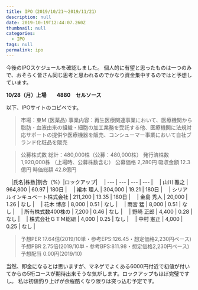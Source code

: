 ```yaml
---
title: IPO（2019/10/21〜2019/11/21）
description: null
date: 2019-10-19T12:44:07.260Z
thumbnail: null
categories:
  - IPO
tags: null
permalink: ipo
---
```

今後のIPOスケジュールを確認しました。
個人的に有望と思ったものは一つのみで、おそらく皆さん同じ思考と思われるのでかなり資金集中するのではと予想しています。

**10/28（月）上場　　4880　セルソース**

以下、IPOサイトのコピペです。

> 市場：東M \(医薬品\)
>事業内容：再生医療関連事業において、医療機関から脂肪・血液由来の組織・細胞の加工業務を受託する他、医療機関に法規対応サポートの提供や医療機器を販売、コンシューマー事業において自社ブランド化粧品を販売
  

> 公募株式数 総計：480,000株（公募：480,000株） 
> 発行済株数 1,920,000株 （上場時、公募株数含む） 
> 公募価格 2,280円
> 吸収金額 12.3億円
> 時価総額 42.8億円

　|氏名|株数|割合（%）|ロックアップ|
　| --- | --- | --- | --- |
　| 山川 雅之 | 964,800 | 60.97 | 180日 |
　| 裙本 理人 | 304,000 | 19.21 | 180日 |
　| シリアルインキュベート株式会社 | 211,200 | 13.35 | 180日 |
　| 金島 秀人 | 20,000 | 1.26 | なし |
　| 花木 博彦 | 8,000 | 0.51 | なし |
　| 雨宮 猛 | 8,000 | 0.51 | なし |
　| 所有株式数400株の | 7,200 | 0.46 | なし |
　| 野崎 正郎 | 4,400 | 0.28 | なし |
　| 株式会社ＧＴＭ総研 | 4,000 | 0.25 | なし |
　| 中村 憲正 | 4,000 | 0.25 | なし |

  
> 予想PER 17.64倍\(2019\/10単・参考EPS:126.45・想定価格2,230円ベース\)
> 予想PBR 2.75倍\(2019\/10単・参考BPS:811.98・想定価格2,230円ベース\)
> 予想配当 0.00円\(2019\/10\)


当然、即金になるとは思いますが、マネゲでよくある6000円付近で初値が付いてからの5桁コースが期待出来そうな気がします。ロックアップもほぼ完璧ですし。
私は初値釣り上げが余程酷くなり限りは突っ込む予定です。



